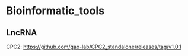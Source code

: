 # Bioinformatic_tools
## LncRNA
CPC2: https://github.com/gao-lab/CPC2_standalone/releases/tag/v1.0.1
